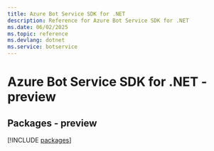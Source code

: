```yaml
---
title: Azure Bot Service SDK for .NET
description: Reference for Azure Bot Service SDK for .NET
ms.date: 06/02/2025
ms.topic: reference
ms.devlang: dotnet
ms.service: botservice
---
```

# Azure Bot Service SDK for .NET - preview
## Packages - preview
[!INCLUDE [packages](bot-service-index.md)]